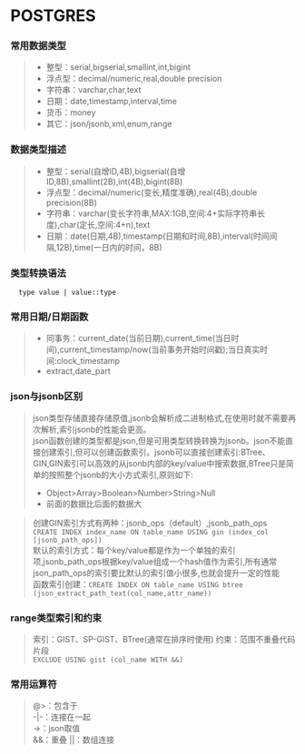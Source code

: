 # POSTGRES
### 常用数据类型
>* 整型：serial,bigserial,smallint,int,bigint
>* 浮点型：decimal/numeric,real,double precision
>* 字符串：varchar,char,text
>* 日期：date,timestamp,interval,time
>* 货币：money
>* 其它：json/jsonb,xml,enum,range
### 数据类型描述
>* 整型：serial(自增ID,4B),bigserial(自增ID,8B),smallint(2B),int(4B),bigint(8B)
>* 浮点型：decimal/numeric(变长,精度准确),real(4B),double precision(8B)
>* 字符串：varchar(变长字符串,MAX:1GB,空间:4+实际字符串长度),char(定长,空间:4+n),text
>* 日期：date(日期,4B),timestamp(日期和时间,8B),interval(时间间隔,12B),time(一日内的时间，8B)
### 类型转换语法
``` 
  type value | value::type
```
### 常用日期/日期函数
>* 同事务：current_date(当前日期),current_time(当日时间),current_timestamp/now(当前事务开始时间戳);当日真实时间:clock_timestamp
>* extract,date_part
### json与jsonb区别
>json类型存储直接存储原值,jsonb会解析成二进制格式,在使用时就不需要再次解析,索引jsonb的性能会更高。  
>json函数创建的类型都是json,但是可用类型转换转换为jsonb。json不能直接创建索引,但可以创建函数索引。jsonb可以直接创建索引:BTree、GIN,GIN索引可以高效的从jsonb内部的key/value中搜索数据,BTree只是简单的按照整个jsonb的大小方式索引,原则如下:
>* Object>Array>Boolean>Number>String>Null
>* 前面的数据比后面的数据大

>创建GIN索引方式有两种：jsonb_ops（default）,jsonb_path_ops  
```CREATE INDEX index_name ON table_name USING gin (index_col [jsonb_path_ops])```  
>默认的索引方式：每个key/value都是作为一个单独的索引项,jsonb_path_ops根据key/value组成一个hash值作为索引,所有通常json_path_ops的索引要比默认的索引值小很多,也就会提升一定的性能  
>函数索引创建：```CREATE INDEX ON table_name USING btree (json_extract_path_text(col_name,attr_name))```
### range类型索引和约束
>索引：GIST、SP-GIST、BTree(通常在排序时使用)
>约束：范围不重叠代码片段  
```EXCLUDE USING gist (col_name WITH &&)```
### 常用运算符
>@>：包含于  
>-|-：连接在一起  
>->：json取值  
>&&：重叠
>||：数组连接
